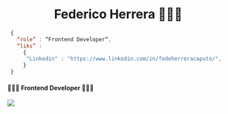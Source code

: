 <div align="center">
<h1>Federico Herrera 👨🏻‍💻
</div>

```js
 {
   “role” : “Frontend Developer”,
   “liks” :
     {
      "Linkedin" : "https://www.linkedin.com/in/fedeherreracaputo/",
     }
 }

```

<h4>👨🏻‍💻 Frontend Developer 👨🏻‍💻</h4>
 <p>
  <a href="#">
    <img src="https://skillicons.dev/icons?i=html,css,js,ts,react,bootstrap,wordpress,tailwind,astro,git,firebase,vite" />
  </a>
</p>
